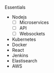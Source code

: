 Essentials

- Nodejs 
    - [ ] Microservices
    - [ ] API
    - [ ] Websockets
- Kubernetes
- Docker
- React
- Jenkins
- Elastisearch
- AWS